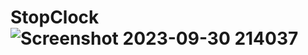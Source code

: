 # StopClock![Screenshot 2023-09-30 214037](https://github.com/NikCdy/StopClock/assets/51456428/d4098fd2-4a46-45c5-bc36-d2eafd1ee365)
